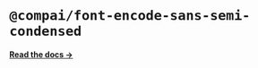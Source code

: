 # `@compai/font-encode-sans-semi-condensed`

[**Read the docs &rarr;**](https://components.ai/docs/typefaces/encode-sans-semi-condensed)
